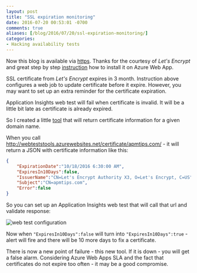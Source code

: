 ```yaml
---
layout: post
title: "SSL expiration monitoring"
date: 2016-07-20 00:53:01 -0700
comments: true
aliases: [/blog/2016/07/20/ssl-expiration-monitoring/]
categories:
- Hacking availability tests  
---
```

Now this blog is available via [https](https://apmtips.com). Thanks for the courtesy of *Let's Encrypt* and great step by step [instruction](https://gooroo.io/GoorooTHINK/Article/16420/Lets-Encrypt-Azure-Web-Apps-the-Free-and-Easy-Way/) how to install it on Azure Web App.

SSL certificate from *Let's Encrypt* expires in 3 month. Instruction above configures a web job to update certificate before it expire. However, you may want to set up an extra reminder for the certificate expiration.

Application Insights web test will fail when certificate is invalid. It will be a little bit late as certificate is already expired. 

So I created a little [tool](https://github.com/SergeyKanzhelev/WebTestsTools/blob/master/WebTestsTools/Controllers/CertificateController.cs) that will return certificate information for a given domain name.

When you call http://webteststools.azurewebsites.net/certificate/apmtips.com/ - it will return a JSON with certificate information like this:

``` json
{
    "ExpirationDate":"10/18/2016 6:30:00 AM",
    "ExpiresIn10Days":false,
    "IssuerName":"CN=Let's Encrypt Authority X3, O=Let's Encrypt, C=US",
    "Subject":"CN=apmtips.com",
    "Error":false
}
```

So you can set up an Application Insights web test that will call that url and validate response:

![web test configuration](/images/2016-07-20-ssl-expiration-monitoring/webtestconfig.png)

Now when `"ExpiresIn10Days":false` will turn into `"ExpiresIn10Days":true` - alert will fire and there will be 10 more days to fix a certificate.

There is now a new point of failure - this new tool. If it is down - you will get a false alarm. Considering Azure Web Apps SLA and the fact that certificates do not expire too often - it may be a good compromise. 